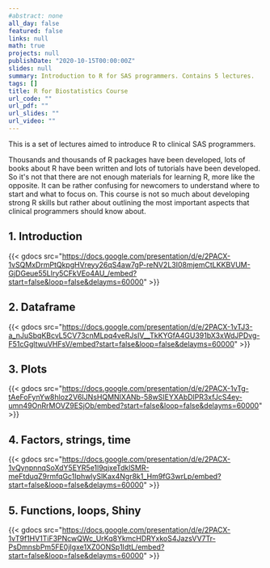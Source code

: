 ```yaml
---
#abstract: none
all_day: false
featured: false
links: null
math: true
projects: null
publishDate: "2020-10-15T00:00:00Z"
slides: null
summary: Introduction to R for SAS programmers. Contains 5 lectures.
tags: []
title: R for Biostatistics Course
url_code: ""
url_pdf: ""
url_slides: ""
url_video: ""
---
```


This is a set of lectures aimed to introduce R to clinical SAS programmers.

Thousands and thousands of R packages have been developed, lots of books about R
have been written and lots of tutorials have been developed. So it's not that
there are not enough materials for learning R, more like the opposite. It can be
rather confusing for newcomers to understand where to start and what to focus
on. This course is not so much about developing strong R skills but rather about
outlining the most important aspects that clinical programmers should know about.

## 1. Introduction

{{< gdocs src="https://docs.google.com/presentation/d/e/2PACX-1vSQMxDrmPtQkpgHVreyy26qS4aw7gP-reNV2L3I08mjemCtLKKBVUM-GjDGeue55Llry5CFkVEo4AU_/embed?start=false&loop=false&delayms=60000" >}}

## 2. Dataframe

{{< gdocs src="https://docs.google.com/presentation/d/e/2PACX-1vTJ3-a_nJuSbqKBcvL5CV73cnMLpq4veRJsIV__TkKYGfA4GU391bX3xWdJPDvg-F51cGgltwuVHFsV/embed?start=false&loop=false&delayms=60000" >}}

## 3. Plots

{{< gdocs src="https://docs.google.com/presentation/d/e/2PACX-1vTg-tAeFoFynYw8hloz2V6IJNsHQMNIXANb-58wSIEYXAbDlPR3xfJcS4ey-umn49OnRrMOVZ9ESjOb/embed?start=false&loop=false&delayms=60000" >}}

## 4. Factors, strings, time

{{< gdocs src="https://docs.google.com/presentation/d/e/2PACX-1vQynpnnqSoXdY5EYR5e1l9qjxeTdklSMR-meFtduqZ9rmfqGc1IphwlySlKax4Ngr8k1_Hm9fG3wrLp/embed?start=false&loop=false&delayms=60000" >}}

## 5. Functions, loops, Shiny

{{< gdocs src="https://docs.google.com/presentation/d/e/2PACX-1vT9f1HV1TiF3PNcwQWc_UrKq8YkmcHDRYxkoS4JazsVV7Tr-PsDmnsbPm5FE0jIgxe1XZ0ONSp1IdtL/embed?start=false&loop=false&delayms=60000" >}}


